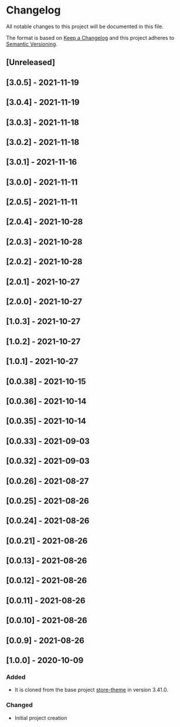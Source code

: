 # Changelog

All notable changes to this project will be documented in this file.

The format is based on [Keep a Changelog](http://keepachangelog.com/en/1.0.0/)
and this project adheres to [Semantic Versioning](http://semver.org/spec/v2.0.0.html).

## [Unreleased]

## [3.0.5] - 2021-11-19

## [3.0.4] - 2021-11-19

## [3.0.3] - 2021-11-18

## [3.0.2] - 2021-11-18

## [3.0.1] - 2021-11-16

## [3.0.0] - 2021-11-11

## [2.0.5] - 2021-11-11

## [2.0.4] - 2021-10-28

## [2.0.3] - 2021-10-28

## [2.0.2] - 2021-10-28

## [2.0.1] - 2021-10-27

## [2.0.0] - 2021-10-27

## [1.0.3] - 2021-10-27

## [1.0.2] - 2021-10-27

## [1.0.1] - 2021-10-27

## [0.0.38] - 2021-10-15

## [0.0.36] - 2021-10-14

## [0.0.35] - 2021-10-14

## [0.0.33] - 2021-09-03

## [0.0.32] - 2021-09-03

## [0.0.26] - 2021-08-27

## [0.0.25] - 2021-08-26

## [0.0.24] - 2021-08-26

## [0.0.21] - 2021-08-26

## [0.0.13] - 2021-08-26

## [0.0.12] - 2021-08-26

## [0.0.11] - 2021-08-26

## [0.0.10] - 2021-08-26

## [0.0.9] - 2021-08-26

## [1.0.0] - 2020-10-09

### Added

- It is cloned from the base project [store-theme](https://github.com/vtex-apps/store-theme) in version 3.41.0.

### Changed

- Initial project creation
